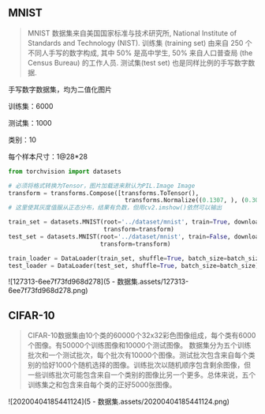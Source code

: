 ## MNIST

> MNIST 数据集来自美国国家标准与技术研究所, National Institute of Standards and Technology (NIST). 训练集 (training set) 由来自 250 个不同人手写的数字构成, 其中 50% 是高中学生, 50% 来自人口普查局 (the Census Bureau) 的工作人员. 测试集(test set) 也是同样比例的手写数字数据.

手写数字数据集，均为二值化图片

训练集：6000

测试集：1000

类别：10

每个样本尺寸：1@28*28

```python
from torchvision import datasets

# 必须将格式转换为Tensor，图片加载进来默认为PIL.Image Image
transform = transforms.Compose([transforms.ToTensor(),
                                 transforms.Normalize((0.1307, ), (0.3018, ))])
# 这里使其灰度值服从正态分布，结果有负数，但用cv2.imshow()依然可以输出

train_set = datasets.MNIST(root='../dataset/mnist', train=True, download=True,
                           transform=transform)
test_set = datasets.MNIST(root='../dataset/mnist', train=False, download=True,
                          transform=transform)

train_loader = DataLoader(train_set, shuffle=True, batch_size=batch_size)
test_loader = DataLoader(test_set, shuffle=True, batch_size=batch_size)
```

![127313-6ee7f73fd968d278](5 - 数据集.assets/127313-6ee7f73fd968d278.png) 



## CIFAR-10

> CIFAR-10数据集由10个类的60000个32x32彩色图像组成，每个类有6000个图像。有50000个训练图像和10000个测试图像。
> 数据集分为五个训练批次和一个测试批次，每个批次有10000个图像。测试批次包含来自每个类别的恰好1000个随机选择的图像。训练批次以随机顺序包含剩余图像，但一些训练批次可能包含来自一个类别的图像比另一个更多。总体来说，五个训练集之和包含来自每个类的正好5000张图像。

![20200404185441124](5 - 数据集.assets/20200404185441124.png) 